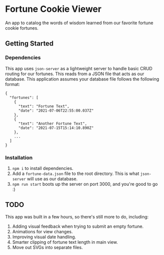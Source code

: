 # Fortune Cookie Viewer

An app to catalog the words of wisdom learned from our favorite fortune cookie fortunes.

## Getting Started

### Dependencies

This app uses `json-server` as a lightweight server to handle basic CRUD routing for our fortunes. This reads from a JSON file that acts as our database. This application assumes your database file follows the following format:

```
{
  "fortunes": [
    {
      "text": "Fortune Text",
      "date": "2021-07-06T22:55:00.037Z"
    },
    {
      "text": "Another Fortune Text",
      "date": "2021-07-15T15:14:10.890Z"
    },
    ...
  ]
}
```

### Installation

1. `npm i` to install dependencies.
2. Add a `fortune-data.json` file to the root directory. This is what `json-server` will use as our database.
3. `npm run start` boots up the server on port 3000, and you're good to go :)

## TODO

This app was built in a few hours, so there's still more to do, including:

1. Adding visual feedback when trying to submit an empty fortune.
2. Animations for view changes.
3. Improving visual date handling.
4. Smarter clipping of fortune text length in main view.
5. Move out SVGs into separate files.
